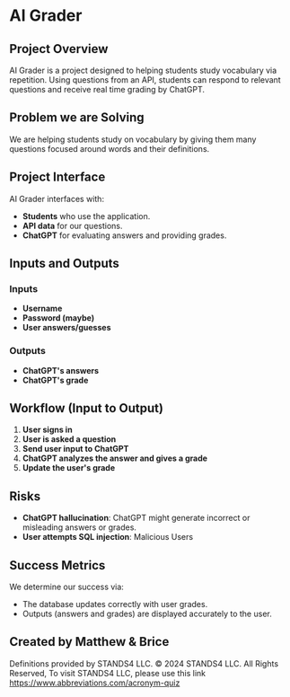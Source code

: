 
# AI Grader

## Project Overview
AI Grader is a project designed to helping students study vocabulary via repetition. Using questions from an API, students can respond to relevant questions and receive real time grading by ChatGPT.

## Problem we are Solving
We are helping students study on vocabulary by giving them many questions focused around  words and their definitions.

## Project Interface
AI Grader interfaces with:
- **Students** who use the application.
- **API data** for our questions.
- **ChatGPT** for evaluating answers and providing grades.

## Inputs and Outputs

### Inputs
- **Username**
- **Password (maybe)**
- **User answers/guesses**

### Outputs
- **ChatGPT's answers**
- **ChatGPT's grade**

## Workflow (Input to Output)
1. **User signs in**
2. **User is asked a question**
3. **Send user input to ChatGPT**
4. **ChatGPT analyzes the answer and gives a grade**
5. **Update the user's grade**

## Risks
- **ChatGPT hallucination**: ChatGPT might generate incorrect or misleading answers or grades.
- **User attempts SQL injection**: Malicious Users

## Success Metrics
We determine our success via:
- The database updates correctly with user grades.
- Outputs (answers and grades) are displayed accurately to the user.

## Created by Matthew & Brice
Definitions provided by STANDS4 LLC. © 2024 STANDS4 LLC. All Rights Reserved,
To visit STANDS4 LLC, please use this link https://www.abbreviations.com/acronym-quiz